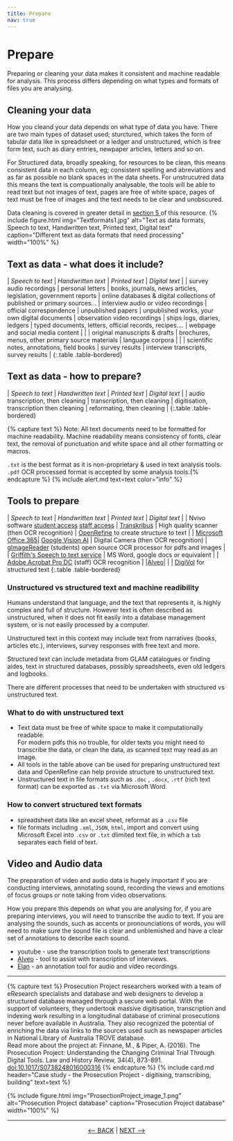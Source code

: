 ```yaml
---
title: Prepare
nav: true
---
```


# Prepare 

Preparing or cleaning your data makes it consistent and machine readable for analysis. This process differs depending on what types and formats of files you are analysing.  

## Cleaning your data 
How you cleand your data depends on what type of data you have. There are two main types of dataset used; sturctured, which takes the form of tabular data like in spreadsheet or a ledger and unstructured, which is free form text, such as diary entries, newpaper articles, letters and so on. 

For Structured data, broadly speaking, for resources to be clean, this means consistent data in each column, eg; consistent spelling and abreviations and as far as possible no blank spaces in the data sheets.
For unstrucutred data this means the text is compuationally analysable, the tools will be able to read text but not images of text, pages are free of white space, pages of text must be free of images and the text needs to be clear and unobscured. 

Data cleaning is covered in greater detail in <a href ='https://griffithunilibrary.github.io/intro-text-mining-analysis/content/5-prepare.html' target="_blank">section 5 </a> of this resource. 
{% include figure.html img="Textformats1.jpg" alt="Text as data formats, Speech to text, Handwritten text, Printed text, Digital text" caption="Different text as data formats that need processing" width="100%" %}


## Text as data - what does it include?

| *Speech to text* | *Handwritten text* | *Printed text* | *Digital text* |
| survey audio recordings | personal letters | books, journals, news articles, legislation, government reports | online databases & digital collections of published or primary sources...
| interview audio or video recordings | official correspondence | unpublished papers | unpublished works, your own digital documents
| observation video recordings | ships logs, diaries, ledgers | typed documents, letters, official records, recipes.... | webpage and social media content |
| | original manuscripts & drafts | brochures, menus, other primary source materials | language corpora |
| | scientific notes, annotations, field books | survey results | interview transcripts, survey results |
{:.table .table-bordered}

## Text as data - how to prepare?

| *Speech to text* | *Handwritten text* | *Printed text* | *Digital text* |
| audio transcription, then cleaning | transcription, then cleaning | digitisation, transcription then cleaning | reformating, then cleaning |
{:.table .table-bordered}

{% capture text %}
Note: All text documents need to be formatted for machine readability. Machine readability means consistency of fonts, clear text, the removal of punctuation and white space and all other formatting or macros.

`.txt`  is the best format as it is non-proprietary & used in text analysis tools.  
`.pdf`  OCR processed format is accepted by some analysis tools.{% endcapture %}
{% include alert.md text=text color="info" %}


## Tools to prepare

| *Speech to text* | *Handwritten text* | *Printed text* | *Digital text* |
| Nvivo software [student access](https://www.griffith.edu.au/student-computing/available-software)  [staff access](https://intranet.secure.griffith.edu.au/computing/software) | [Transkribus](https://readcoop.eu/transkribus/) | High quality scanner (then OCR recognition) | [OpenRefine](https://openrefine.org/) to create structure to text |
| [Microsoft Office 365](https://support.microsoft.com/en-us/office/transcribe-your-recordings-7fc2efec-245e-45f0-b053-2a97531ecf57)| [Google Vision AI](https://cloud.google.com/vision) | Digital Camera (then OCR recognition) | [gImageReader](https://github.com/manisandro/gImageReader#readme) (students) open source OCR processor for pdfs and images |
| [Griffith's Speech to text service](https://www.griffith.edu.au/eresearch-services/speech-to-text) | MS Word, google docs or equivalent | | [Adobe Acrobat Pro DC](https://intranet.secure.griffith.edu.au/computing/software) (staff) OCR recognition |
|[Alveo](https://www.alveo.edu.au/)| | | [DigiVol](https://volunteer.ala.org.au/) for structured text 
{:.table .table-bordered}



### Unstructured vs structured text and machine readibility

Humans understand that language, and the text that represents it, is highly complex and full of structure. However text is often described as unstructured, when it does not fit easily into a database management system, or is not easily processed by a computer. 

Unstructured text in this context may include text from narratives (books, articles etc.), interviews, survey responses with free text and more.  

Structured text can include metadata from GLAM catalogues or finding aides, text in structured databases, possibly spreadsheets, even old ledgers and logbooks. 

There are different processes that need to be undertaken with structured vs unstructured text.

### What to do with unstructured text
- Text data must be free of white space to make it computationally readable.  
   For modern pdfs this no trouble, for older texts you might need to transcribe the data, or clean the data, as scanned text may read as an image.
- All tools in the table above can be used for preparing unstructured text data and OpenRefine can help provide structure to unstructured text.
- Unstructured text in file formats such as `.doc` , `.docx`, `.rtf` (rich text format) can be exported as `.txt` via Microsoft Word.

### How to convert structured text formats
- spreadsheet data like an excel sheet, reformat as a `.csv` file 
- file formats including `.xml`, `JSON`, `html`, import and convert using Microsoft Excel into `.csv` or `.txt` dlimited text file, in which a `tab` separates each field of text.






## Video and Audio data 

The preparation of video and audio data is hugely important if you are conducting interviews, annotating sound, recording the views and emotions of focus groups or note taking from video observations. 
 
How you prepare this depends on what you are analysing for, if you are preparing interviews, you will need to transcribe the audio to text. 
If you are analysing the sounds, such as accents or pronounciations of words, you will need to make sure the sound file is clear and unblemished and have a clear set of annotations to describe each sound. 
- youtube - use the transcription tools to generate text transcriptions
- [Alveo](https://www.alveo.edu.au/) - tool to assist with transcription of interviews.
- [Elan](https://archive.mpi.nl/tla/elan) - an annotation tool for audio and video recordings.
 
------

{% capture text %}
Prosecution Project researchers worked with a team of eResearch specialists and database and web designers to develop a structured database managed through a secure web portal. With the support of volunteers, they undertook massive digitisation, transcription and indexing work resulting in a longitudinal database of criminal prosecutions never before available in Australia. They also recognized the potential of enriching the data via links to the sources used such as newspaper articles in National Library of Australia TROVE database.  
Read more about the project at: 
Finnane, M., & Piper, A. (2016). The Prosecution Project: Understanding the Changing Criminal Trial Through Digital Tools. Law and History Review, 34(4), 873-891. [doi:10.1017/S0738248016000316](doi:10.1017/S0738248016000316)
{% endcapture %} {% include card.md header="Case study - the Prosecution Project - digitising, transcribing, building" text=text %}

{% include figure.html img="ProsectionProject_image_1.png" alt="Prosecution Project database" caption="Prosecution Project database" width="100%" %}

-----

<p align="center">
  <a href="https://griffithunilibrary.github.io/intro-text-mining-analysis/content/4-build.html"><-- BACK</a> |
  <a href="https://griffithunilibrary.github.io/intro-text-mining-analysis/content/6-analyse.html">NEXT --></a>
</p>

